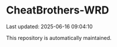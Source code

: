 # CheatBrothers-WRD

Last updated: 2025-06-16 09:04:10

This repository is automatically maintained.
